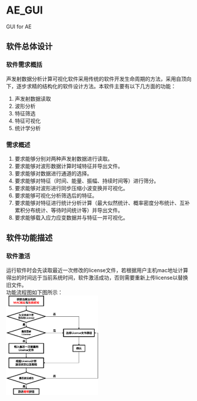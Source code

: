 # AE_GUI
GUI for AE
## 软件总体设计
### 软件需求概括
声发射数据分析计算可视化软件采用传统的软件开发生命周期的方法，采用自顶向下，逐步求精的结构化的软件设计方法。本软件主要有以下几方面的功能：
1. 声发射数据读取
2. 波形分析
3. 特征筛选
4. 特征可视化
5. 统计学分析
### 需求概述
1. 要求能够分别对两种声发射数据进行读取。
2. 要求能够对波形数据计算时域特征并导出文件。
3. 要求能够对数据进行通道的选择。
4. 要求能够对特征（时间、能量、振幅、持续时间等）进行筛分。
5. 要求能够对波形进行同步压缩小波变换并可视化。
6. 要求能够可视化分析筛选后的特征。
7. 要求能够对特征进行统计分析计算（最大似然统计、概率密度分布统计、互补累积分布统计、等待时间统计等）并导出文件。
8. 要求能够载入应力应变数据并与特征一并可视化。
## 软件功能描述
### 软件激活
运行软件时会先读取最近一次修改的license文件，若根据用户主机mac地址计算得出的时间远于当前系统时间，软件激活成功，否则需要重新上传license以替换旧文件。  
功能流程图如下图所示：  
<img src="/MD_figs/软件激活功能流程图.png" width="250px">
### 

